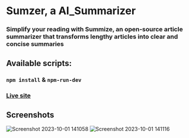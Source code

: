 # Sumzer, a AI_Summarizer
### Simplify your reading with Summize, an open-source article summarizer that transforms lengthy articles into clear and concise summaries

## Available scripts:
### `npm install` & `npm-run-dev`

### [Live site](https://sumzer.netlify.app) 

## Screenshots

 ![Screenshot 2023-10-01 141058](https://github.com/amanr-dev/AI_Summerizer/assets/124811276/817c7bdb-f81e-455e-b28f-fe41f851a224)
![Screenshot 2023-10-01 141116](https://github.com/amanr-dev/AI_Summerizer/assets/124811276/1d00879b-636a-4967-8738-759493401c1c)
